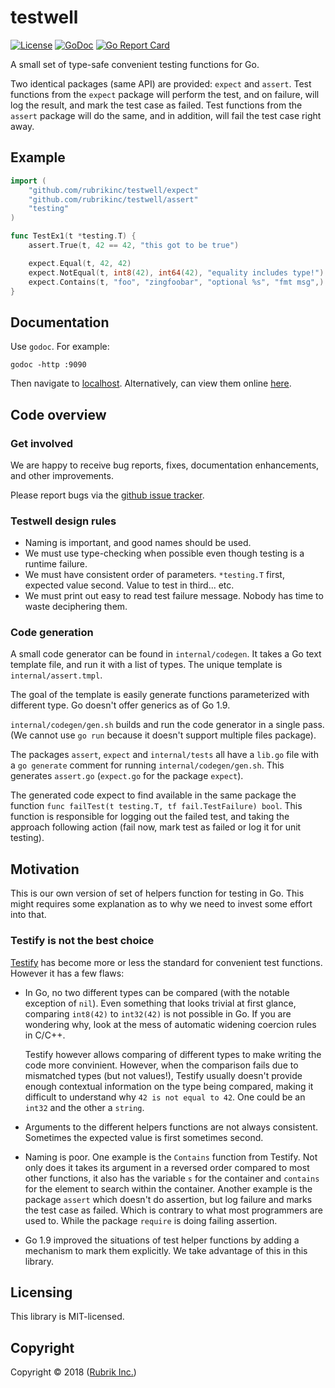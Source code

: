 # testwell

[![License](https://img.shields.io/badge/license-MIT-blue.svg)](https://github.com/rubrikinc/testwell/blob/master/LICENSE)
[![GoDoc](https://godoc.org/github.com/rubrikinc/testwell/assert?status.svg)](https://godoc.org/github.com/rubrikinc/testwell/assert)
[![Go Report Card](https://goreportcard.com/badge/rubrikinc/testwell)](http://goreportcard.com/report/rubrikinc/testwell)

A small set of type-safe convenient testing functions for Go.

Two identical packages (same API) are provided: `expect` and `assert`. Test
functions from the `expect` package will perform the test, and on failure, will
log the result, and mark the test case as failed. Test functions from the
`assert` package will do the same, and in addition, will fail the test case
right away.

## Example

```go
import (
    "github.com/rubrikinc/testwell/expect"
    "github.com/rubrikinc/testwell/assert"
    "testing"
)

func TestEx1(t *testing.T) {
    assert.True(t, 42 == 42, "this got to be true")

    expect.Equal(t, 42, 42)
    expect.NotEqual(t, int8(42), int64(42), "equality includes type!")
    expect.Contains(t, "foo", "zingfoobar", "optional %s", "fmt msg",)
}
```

## Documentation

Use `godoc`. For example:

```shell
godoc -http :9090
```

Then navigate to
[localhost](http://localhost:9090/pkg/github.com/rubrikinc/testwell/assert/).
Alternatively, can view them online
[here](https://godoc.org/github.com/rubrikinc/testwell/assert).

## Code overview

### Get involved

We are happy to receive bug reports, fixes, documentation enhancements, and
other improvements.

Please report bugs via the
[github issue tracker](https://github.com/rubrikinc/testwell/issues).

### Testwell design rules

 - Naming is important, and good names should be used.
 - We must use type-checking when possible even though testing is a runtime
   failure.
 - We must have consistent order of parameters. `*testing.T` first, expected
   value second. Value to test in third... etc.
 - We must print out easy to read test failure message. Nobody has time to
   waste deciphering them.

### Code generation

A small code generator can be found in `internal/codegen`. It takes a Go text
template file, and run it with a list of types. The unique template is
`internal/assert.tmpl`.

The goal of the template is easily generate functions parameterized with
different type. Go doesn't offer generics as of Go 1.9.

`internal/codegen/gen.sh` builds and run the code generator in a single pass.
(We cannot use `go run` because it doesn't support multiple files package).

The packages `assert`, `expect` and `internal/tests` all have a `lib.go` file
with a `go generate` comment for running `internal/codegen/gen.sh`. This
generates `assert.go` (`expect.go` for the package `expect`).

The generated code expect to find available in the same package the function
`func failTest(t testing.T, tf fail.TestFailure) bool`. This function is
responsible for logging out the failed test, and taking the approach following
action (fail now, mark test as failed or log it for unit testing).

## Motivation

This is our own version of set of helpers function for testing in Go. This
might requires some explanation as to why we need to invest some effort into
that.

### Testify is not the best choice

[Testify](https://github.com/stretchr/testify) has become more or less the
standard for convenient test functions. However it has a few flaws:

 - In Go, no two different types can be compared (with the notable exception of
   `nil`). Even something that looks trivial at first glance, comparing
   `int8(42)` to `int32(42)` is not possible in Go. If you are wondering why,
   look at the mess of automatic widening coercion rules in C/C++.
 
   Testify however allows comparing of different types to make writing the code
   more convinient. However, when the comparison fails due to mismatched types
   (but not values!), Testify usually doesn't provide enough contextual
   information on the type being compared, making it difficult to understand why
   `42 is not equal to 42`. One could be an `int32` and the other a `string`.

 - Arguments to the different helpers functions are not always consistent.
   Sometimes the expected value is first sometimes second.

 - Naming is poor. One example is the `Contains` function from Testify. Not
   only does it takes its argument in a reversed order compared to most other
   functions, it also has the variable `s` for the container and `contains` for
   the element to search within the container. Another example is the package
   `assert` which doesn't do assertion, but log failure and marks the test case
   as failed.  Which is contrary to what most programmers are used to. While
   the package `require` is doing failing assertion.

 - Go 1.9 improved the situations of test helper functions by adding a
   mechanism to mark them explicitly. We take advantage of this in this
   library.

## Licensing

This library is MIT-licensed.

## Copyright

Copyright © 2018 ([Rubrik Inc.](https://www.rubrik.com))
